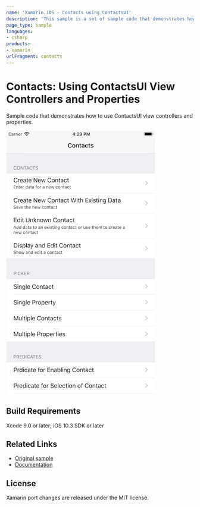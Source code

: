 ```yaml
---
name: 'Xamarin.iOS - Contacts using ContactsUI'
description: 'This sample is a set of sample code that demonstrates how to use ContactsUI view controllers and properties'
page_type: sample
languages:
- csharp
products:
- xamarin
urlFragment: contacts
---
```

# Contacts: Using ContactsUI View Controllers and Properties

Sample code that demonstrates how to use ContactsUI view controllers and properties.

![Home Screen](Screenshots/screenshot-1.png)

## Build Requirements

Xcode 9.0 or later; iOS 10.3 SDK or later

## Related Links

- [Original sample](https://developer.apple.com/library/archive/samplecode/ManagingContactsUI/Introduction/Intro.html)
- [Documentation](https://developer.apple.com/documentation/contactsui)

## License

Xamarin port changes are released under the MIT license.
